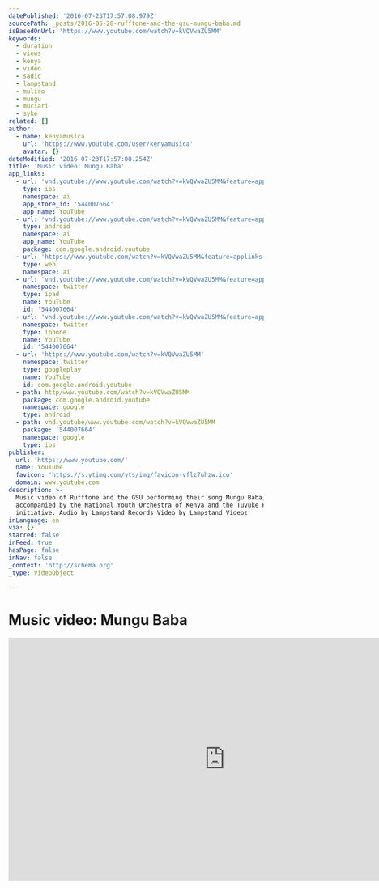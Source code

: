 ```yaml
---
datePublished: '2016-07-23T17:57:08.979Z'
sourcePath: _posts/2016-05-28-rufftone-and-the-gsu-mungu-baba.md
isBasedOnUrl: 'https://www.youtube.com/watch?v=kVQVwaZU5MM'
keywords:
  - duration
  - views
  - kenya
  - video
  - sadic
  - lampstand
  - muliro
  - mungu
  - muciari
  - syke
related: []
author:
  - name: kenyamusica
    url: 'https://www.youtube.com/user/kenyamusica'
    avatar: {}
dateModified: '2016-07-23T17:57:08.254Z'
title: 'Music video: Mungu Baba'
app_links:
  - url: 'vnd.youtube://www.youtube.com/watch?v=kVQVwaZU5MM&feature=applinks'
    type: ios
    namespace: ai
    app_store_id: '544007664'
    app_name: YouTube
  - url: 'vnd.youtube://www.youtube.com/watch?v=kVQVwaZU5MM&feature=applinks'
    type: android
    namespace: ai
    app_name: YouTube
    package: com.google.android.youtube
  - url: 'https://www.youtube.com/watch?v=kVQVwaZU5MM&feature=applinks'
    type: web
    namespace: ai
  - url: 'vnd.youtube://www.youtube.com/watch?v=kVQVwaZU5MM&feature=applinks'
    namespace: twitter
    type: ipad
    name: YouTube
    id: '544007664'
  - url: 'vnd.youtube://www.youtube.com/watch?v=kVQVwaZU5MM&feature=applinks'
    namespace: twitter
    type: iphone
    name: YouTube
    id: '544007664'
  - url: 'https://www.youtube.com/watch?v=kVQVwaZU5MM'
    namespace: twitter
    type: googleplay
    name: YouTube
    id: com.google.android.youtube
  - path: http/www.youtube.com/watch?v=kVQVwaZU5MM
    package: com.google.android.youtube
    namespace: google
    type: android
  - path: vnd.youtube/www.youtube.com/watch?v=kVQVwaZU5MM
    package: '544007664'
    namespace: google
    type: ios
publisher:
  url: 'https://www.youtube.com/'
  name: YouTube
  favicon: 'https://s.ytimg.com/yts/img/favicon-vflz7uhzw.ico'
  domain: www.youtube.com
description: >-
  Music video of Rufftone and the GSU performing their song Mungu Baba,
  accompanied by the National Youth Orchestra of Kenya and the Tuvuke Peace
  initiative. Audio by Lampstand Records Video by Lampstand Videoz
inLanguage: en
via: {}
starred: false
inFeed: true
hasPage: false
inNav: false
_context: 'http://schema.org'
_type: VideoObject

---
```

# Music video: Mungu Baba

<iframe src="https://cdn.embedly.com/widgets/media.html?src=https%3A%2F%2Fwww.youtube.com%2Fembed%2FkVQVwaZU5MM%3Ffeature%3Doembed&amp;url=http%3A%2F%2Fwww.youtube.com%2Fwatch%3Fv%3DkVQVwaZU5MM&amp;image=https%3A%2F%2Fi.ytimg.com%2Fvi%2FkVQVwaZU5MM%2Fhqdefault.jpg&amp;key=b7d04c9b404c499eba89ee7072e1c4f7&amp;type=text%2Fhtml&amp;schema=youtube" width="854" height="480" scrolling="no" frameborder="0" allowfullscreen="" style=""></iframe>